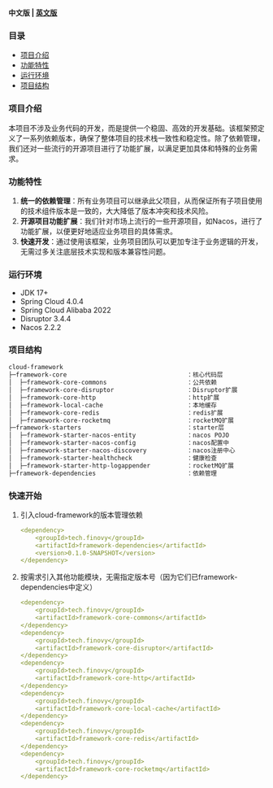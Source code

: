 **中文版 | [英文版](README.md)**

### 目录

  - [项目介绍](#项目介绍)
  - [功能特性](#功能特性)
  - [运行环境](#运行环境)
  - [项目结构](#项目结构)

### 项目介绍

本项目不涉及业务代码的开发，而是提供一个稳固、高效的开发基础。该框架预定义了一系列依赖版本，确保了整体项目的技术栈一致性和稳定性。除了依赖管理，我们还对一些流行的开源项目进行了功能扩展，以满足更加具体和特殊的业务需求。

### 功能特性

1. **统一的依赖管理**：所有业务项目可以继承此父项目，从而保证所有子项目使用的技术组件版本是一致的，大大降低了版本冲突和技术风险。
2. **开源项目功能扩展**：我们针对市场上流行的一些开源项目，如Nacos，进行了功能扩展，以便更好地适应业务项目的具体需求。
3. **快速开发**：通过使用该框架，业务项目团队可以更加专注于业务逻辑的开发，无需过多关注底层技术实现和版本兼容性问题。

### 运行环境

- JDK 17+
- Spring Cloud 4.0.4
- Spring Cloud Alibaba 2022
- Disruptor 3.4.4
- Nacos 2.2.2

### 项目结构

```tex
cloud-framework                            
├─framework-core                                 ：核心代码层
│  ├─framework-core-commons                      ：公共依赖
│  ├─framework-core-disruptor                    ：Disruptor扩展
│  ├─framework-core-http                         ：http扩展
│  ├─framework-local-cache                       ：本地缓存
│  ├─framework-core-redis                        ：redis扩展
│  ├─framework-core-rocketmq                     ：rocketMQ扩展
├─framework-starters                             ：starter层
│  ├─framework-starter-nacos-entity              ：nacos POJO
│  ├─framework-starter-nacos-config              ：nacos配置中
│  ├─framework-starter-nacos-discovery           ：nacos注册中心
│  ├─framework-starter-healthcheck               ：健康检查
│  ├─framework-starter-http-logappender          ：rocketMQ扩展
├─framework-dependencies                         ：依赖管理
```

### 快速开始

1. 引入cloud-framework的版本管理依赖

   ```yaml
   <dependency>
       <groupId>tech.finovy</groupId>
       <artifactId>framework-dependencies</artifactId>
       <version>0.1.0-SNAPSHOT</version>
   </dependency>
   ```

2. 按需求引入其他功能模块，无需指定版本号（因为它们已framework-dependencies中定义）

   ```yaml
   <dependency>
       <groupId>tech.finovy</groupId>
       <artifactId>framework-core-commons</artifactId>
   </dependency>
   <dependency>
       <groupId>tech.finovy</groupId>
       <artifactId>framework-core-disruptor</artifactId>
   </dependency>
   <dependency>
       <groupId>tech.finovy</groupId>
       <artifactId>framework-core-http</artifactId>
   </dependency>
   <dependency>
       <groupId>tech.finovy</groupId>
       <artifactId>framework-core-local-cache</artifactId>
   </dependency>
   <dependency>
       <groupId>tech.finovy</groupId>
       <artifactId>framework-core-redis</artifactId>
   </dependency>
   <dependency>
       <groupId>tech.finovy</groupId>
       <artifactId>framework-core-rocketmq</artifactId>
   </dependency>
   ```
